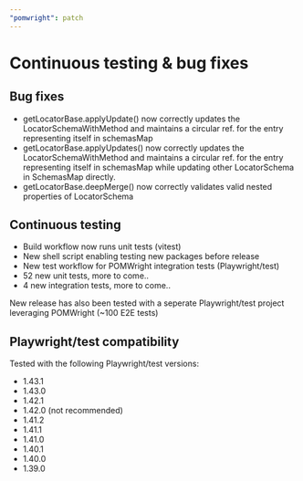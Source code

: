 ```yaml
---
"pomwright": patch
---
```


# Continuous testing & bug fixes

## Bug fixes

- getLocatorBase.applyUpdate() now correctly updates the LocatorSchemaWithMethod and maintains a circular ref. for the entry representing itself in schemasMap
- getLocatorBase.applyUpdates() now correctly updates the LocatorSchemaWithMethod and maintains a circular ref. for the entry representing itself in schemasMap while updating other LocatorSchema in SchemasMap directly.
- getLocatorBase.deepMerge() now correctly validates valid nested properties of LocatorSchema

## Continuous testing

- Build workflow now runs unit tests (vitest)
- New shell script enabling testing new packages before release
- New test workflow for POMWright integration tests (Playwright/test)
- 52 new unit tests, more to come..
- 4 new integration tests, more to come..

New release has also been tested with a seperate Playwright/test project leveraging POMWright (~100 E2E tests)

## Playwright/test compatibility

Tested with the following Playwright/test versions:

- 1.43.1
- 1.43.0
- 1.42.1
- 1.42.0 (not recommended)
- 1.41.2
- 1.41.1
- 1.41.0
- 1.40.1
- 1.40.0
- 1.39.0
